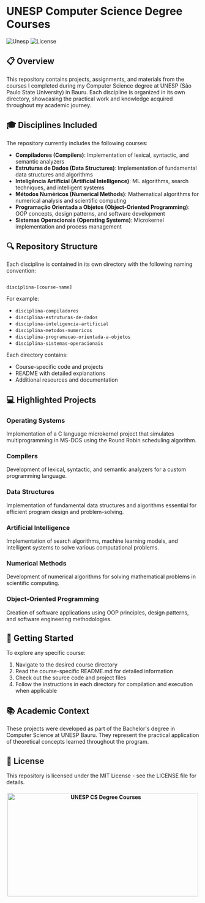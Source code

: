 # UNESP Computer Science Degree Courses

![Unesp](https://img.shields.io/badge/BCC-UNESP-Bauru.svg)
![License](https://img.shields.io/badge/Code%20License-MIT-blue.svg)

## 📋 Overview

This repository contains projects, assignments, and materials from the courses I completed during my Computer Science degree at UNESP (São Paulo State University) in Bauru. Each discipline is organized in its own directory, showcasing the practical work and knowledge acquired throughout my academic journey.

## 🎓 Disciplines Included

The repository currently includes the following courses:

- **Compiladores (Compilers)**: Implementation of lexical, syntactic, and semantic analyzers
- **Estruturas de Dados (Data Structures)**: Implementation of fundamental data structures and algorithms
- **Inteligência Artificial (Artificial Intelligence)**: ML algorithms, search techniques, and intelligent systems
- **Métodos Numéricos (Numerical Methods)**: Mathematical algorithms for numerical analysis and scientific computing
- **Programação Orientada a Objetos (Object-Oriented Programming)**: OOP concepts, design patterns, and software development
- **Sistemas Operacionais (Operating Systems)**: Microkernel implementation and process management

## 🔍 Repository Structure

Each discipline is contained in its own directory with the following naming convention:

```

disciplina-[course-name]

```

For example:

- `disciplina-compiladores`
- `disciplina-estruturas-de-dados`
- `disciplina-inteligencia-artificial`
- `disciplina-metodos-numericos`
- `disciplina-programacao-orientada-a-objetos`
- `disciplina-sistemas-operacionais`

Each directory contains:

- Course-specific code and projects
- README with detailed explanations
- Additional resources and documentation

## 💻 Highlighted Projects

### Operating Systems

Implementation of a C language microkernel project that simulates multiprogramming in MS-DOS using the Round Robin scheduling algorithm.

### Compilers

Development of lexical, syntactic, and semantic analyzers for a custom programming language.

### Data Structures

Implementation of fundamental data structures and algorithms essential for efficient program design and problem-solving.

### Artificial Intelligence

Implementation of search algorithms, machine learning models, and intelligent systems to solve various computational problems.

### Numerical Methods

Development of numerical algorithms for solving mathematical problems in scientific computing.

### Object-Oriented Programming

Creation of software applications using OOP principles, design patterns, and software engineering methodologies.

## 🚀 Getting Started

To explore any specific course:

1. Navigate to the desired course directory
2. Read the course-specific README.md for detailed information
3. Check out the source code and project files
4. Follow the instructions in each directory for compilation and execution when applicable

## 📚 Academic Context

These projects were developed as part of the Bachelor's degree in Computer Science at UNESP Bauru. They represent the practical application of theoretical concepts learned throughout the program.

## 📄 License

This repository is licensed under the MIT License - see the LICENSE file for details.

<h4 align="center">
<img src="https://socialify.git.ci/luisbernardinello/unesp-cs-degree-courses/image?description=1&font=Rokkitt&name=1&owner=1&pattern=Floating%20Cogs&theme=Auto" alt="UNESP CS Degree Courses" width="498" height="270" />
</h4>
